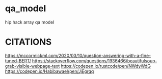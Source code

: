 # qa_model
hip hack array qa model

# CITATIONS
https://mccormickml.com/2020/03/10/question-answering-with-a-fine-tuned-BERT/
https://stackoverflow.com/questions/1936466/beautifulsoup-grab-visible-webpage-text
https://codepen.io/rustcode/pen/NWdyWdG
https://codepen.io/Habibawael/pen/JjEgrqq
